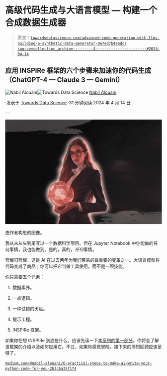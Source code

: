 # 高级代码生成与大语言模型 — 构建一个合成数据生成器

> 原文：[`towardsdatascience.com/advanced-code-generation-with-llms-building-a-synthetic-data-generator-0e7ed7b496dc?source=collection_archive---------4-----------------------#2024-04-14`](https://towardsdatascience.com/advanced-code-generation-with-llms-building-a-synthetic-data-generator-0e7ed7b496dc?source=collection_archive---------4-----------------------#2024-04-14)

## 应用 INSPIRe 框架的六个步骤来加速你的代码生成（ChatGPT-4 — Claude 3 — Gemini）

[](https://nabil-alouani.medium.com/?source=post_page---byline--0e7ed7b496dc--------------------------------)![Nabil Alouani](https://nabil-alouani.medium.com/?source=post_page---byline--0e7ed7b496dc--------------------------------)[](https://towardsdatascience.com/?source=post_page---byline--0e7ed7b496dc--------------------------------)![Towards Data Science](https://towardsdatascience.com/?source=post_page---byline--0e7ed7b496dc--------------------------------) [Nabil Alouani](https://nabil-alouani.medium.com/?source=post_page---byline--0e7ed7b496dc--------------------------------)

·发表于 [Towards Data Science](https://towardsdatascience.com/?source=post_page---byline--0e7ed7b496dc--------------------------------) ·31 分钟阅读·2024 年 4 月 14 日

--

![](img/798531da216cd7dd21305d6d865eb150.png)

由作者构思的图像。

我从未从头到尾写过一个数据科学项目。但在 Jupyter Notebook 中你能做的任何事情，我也能做到。是的，真的，*任何*事情。

夸耀归夸耀，这是 AI 在过去两年为我们带来的最重要的变革之一。大语言模型将代码变成了商品；你可以把它当做工具使用，而不是一项技能。

你只需要五个元素：

1.  数据素养。

1.  一点逻辑。

1.  一种试错的天赋。

1.  提示工程。

1.  INSPIRe 框架。

如果你在想 INSPIRe 到底是什么，应该先读一下[本系列的第一部分](https://medium.com/@nabil-alouani/6-practical-steps-to-make-ai-write-your-python-code-for-you-2b3c6a35f174)。你将会了解该框架的介绍以及如何应用它。不过，如果你感觉冒险，接下来的简短回顾应该足够了。

[`medium.com/@nabil-alouani/6-practical-steps-to-make-ai-write-your-python-code-for-you-2b3c6a35f174`](https://medium.com/@nabil-alouani/6-practical-steps-to-make-ai-write-your-python-code-for-you-2b3c6a35f174)
